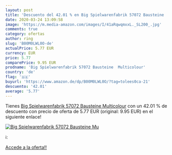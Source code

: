 ```yaml
---
layout: post
title: 'Descuento del 42.01 % en Big Spielwarenfabrik 57072 Bausteine  Mu'
date: 2020-03-24 13:09:58
image: 'https://m.media-amazon.com/images/I/41aRqwqmxxL._SL200_.jpg'
comments: true
category: ofertas
author: ring
slug: 'B00M0LWL0O-de'
actualPrice: 5.77 EUR
currency: EUR
price: 5.77
comparePrice: 9.95 EUR
prodname: 'Big Spielwarenfabrik 57072 Bausteine  Multicolour'
country: 'de'
flag: '🇩🇪'
buyurl: 'https://www.amazon.de/dp/B00M0LWL0O/?tag=tolees0ca-21'
descuento: '42.01'
average: '5.77'
---
```


Tienes [Big Spielwarenfabrik 57072 Bausteine  Multicolour](https://www.amazon.de/dp/B00M0LWL0O/?tag=tolees0ca-21) con un 42.01 % de descuento con precio de oferta de 5.77 EUR (original: 9.95 EUR) en el siguiente enlace!

[![Big Spielwarenfabrik 57072 Bausteine  Mu](https://m.media-amazon.com/images/I/41aRqwqmxxL._SL200_.jpg)](https://www.amazon.de/dp/B00M0LWL0O/?tag=tolees0ca-21)

ℹ️:


[Accede a la oferta!!](https://www.amazon.de/dp/B00M0LWL0O/?tag=tolees0ca-21)
